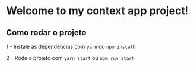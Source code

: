 # Welcome to my context app project!

## Como rodar o projeto

1 - Instale as dependencias com `yarn` ou `npm install`

2 - Rode o projeto com `yarn start` ou `npm run start`

